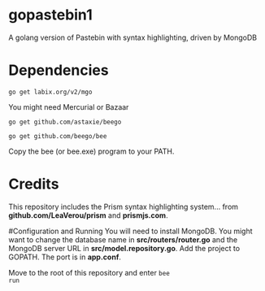 gopastebin1
===========

A golang version of Pastebin with syntax highlighting, driven by MongoDB

# Dependencies

<code>go get labix.org/v2/mgo</code>

You might need Mercurial or Bazaar

<code>go get github.com/astaxie/beego</code>

<code>go get github.com/beego/bee</code>

Copy the bee (or bee.exe) program to your PATH.

# Credits
This repository includes the Prism syntax highlighting system... from <b>github.com/LeaVerou/prism</b> and
<b>prismjs.com</b>.

#Configuration and Running
You will need to install MongoDB. You might want to change the database name in <b>src/routers/router.go</b> 
and the MongoDB server URL in <b>src/model.repository.go</b>. Add the project to GOPATH. The port is in <b>app.conf</b>.  

Move to the root of this repository and enter
<code>bee run</code>
